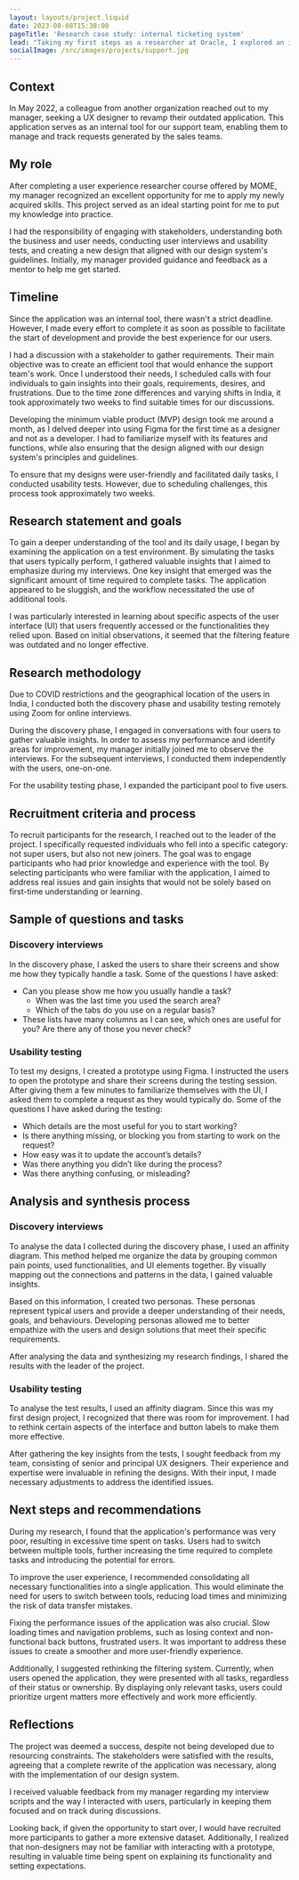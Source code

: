 ```yaml
---
layout: layouts/project.liquid
date: 2023-08-08T15:38:00
pageTitle: 'Research case study: internal ticketing system'
lead: "Taking my first steps as a researcher at Oracle, I explored an internal ticketing system."
socialImage: /src/images/projects/support.jpg
---
```


## Context
In May 2022, a colleague from another organization reached out to my manager, seeking a UX designer to revamp their outdated application. This application serves as an internal tool for our support team, enabling them to manage and track requests generated by the sales teams.

## My role
After completing a user experience researcher course offered by MOME, my manager recognized an excellent opportunity for me to apply my newly acquired skills. This project served as an ideal starting point for me to put my knowledge into practice.

I had the responsibility of engaging with stakeholders, understanding both the business and user needs, conducting user interviews and usability tests, and creating a new design that aligned with our design system's guidelines. Initially, my manager provided guidance and feedback as a mentor to help me get started.

## Timeline
Since the application was an internal tool, there wasn't a strict deadline. However, I made every effort to complete it as soon as possible to facilitate the start of development and provide the best experience for our users.

I had a discussion with a stakeholder to gather requirements. Their main objective was to create an efficient tool that would enhance the support team's work. Once I understood their needs, I scheduled calls with four individuals to gain insights into their goals, requirements, desires, and frustrations. Due to the time zone differences and varying shifts in India, it took approximately two weeks to find suitable times for our discussions.

Developing the minimum viable product (MVP) design took me around a month, as I delved deeper into using Figma for the first time as a designer and not as a developer. I had to familiarize myself with its features and functions, while also ensuring that the design aligned with our design system's principles and guidelines.

To ensure that my designs were user-friendly and facilitated daily tasks, I conducted usability tests. However, due to scheduling challenges, this process took approximately two weeks.

## Research statement and goals
To gain a deeper understanding of the tool and its daily usage, I began by examining the application on a test environment. By simulating the tasks that users typically perform, I gathered valuable insights that I aimed to emphasize during my interviews. One key insight that emerged was the significant amount of time required to complete tasks. The application appeared to be sluggish, and the workflow necessitated the use of additional tools.

I was particularly interested in learning about specific aspects of the user interface (UI) that users frequently accessed or the functionalities they relied upon. Based on initial observations, it seemed that the filtering feature was outdated and no longer effective.

## Research methodology
Due to COVID restrictions and the geographical location of the users in India, I conducted both the discovery phase and usability testing remotely using Zoom for online interviews.

During the discovery phase, I engaged in conversations with four users to gather valuable insights. In order to assess my performance and identify areas for improvement, my manager initially joined me to observe the interviews. For the subsequent interviews, I conducted them independently with the users, one-on-one.

For the usability testing phase, I expanded the participant pool to five users. 

## Recruitment criteria and process
To recruit participants for the research, I reached out to the leader of the project. I specifically requested individuals who fell into a specific category: not super users, but also not new joiners. The goal was to engage participants who had prior knowledge and experience with the tool. By selecting participants who were familiar with the application, I aimed to address real issues and gain insights that would not be solely based on first-time understanding or learning.

## Sample of questions and tasks

### Discovery interviews
In the discovery phase, I asked the users to share their screens and show me how they typically handle a task.
Some of the questions I have asked:
-	Can you please show me how you usually handle a task?
    - When was the last time you used the search area?
    - Which of the tabs do you use on a regular basis?
-	These lists have many columns as I can see, which ones are useful for you? Are there any of those you never check?

### Usability testing
To test my designs, I created a prototype using Figma. I instructed the users to open the prototype and share their screens during the testing session. After giving them a few minutes to familiarize themselves with the UI, I asked them to complete a request as they would typically do.
Some of the questions I have asked during the testing: 
-	Which details are the most useful for you to start working?
-	Is there anything missing, or blocking you from starting to work on the request?
-	How easy was it to update the account’s details?
-	Was there anything you didn’t like during the process? 
-	Was there anything confusing, or misleading? 

## Analysis and synthesis process

### Discovery interviews
To analyse the data I collected during the discovery phase, I used an affinity diagram. This method helped me organize the data by grouping common pain points, used functionalities, and UI elements together. By visually mapping out the connections and patterns in the data, I gained valuable insights.

Based on this information, I created two personas. These personas represent typical users and provide a deeper understanding of their needs, goals, and behaviours. Developing personas allowed me to better empathize with the users and design solutions that meet their specific requirements.

After analysing the data and synthesizing my research findings, I shared the results with the leader of the project. 

### Usability testing
To analyse the test results, I used an affinity diagram. Since this was my first design project, I recognized that there was room for improvement. I had to rethink certain aspects of the interface and button labels to make them more effective.

After gathering the key insights from the tests, I sought feedback from my team, consisting of senior and principal UX designers. Their experience and expertise were invaluable in refining the designs. With their input, I made necessary adjustments to address the identified issues.

## Next steps and recommendations
During my research, I found that the application's performance was very poor, resulting in excessive time spent on tasks. Users had to switch between multiple tools, further increasing the time required to complete tasks and introducing the potential for errors.

To improve the user experience, I recommended consolidating all necessary functionalities into a single application. This would eliminate the need for users to switch between tools, reducing load times and minimizing the risk of data transfer mistakes.

Fixing the performance issues of the application was also crucial. Slow loading times and navigation problems, such as losing context and non-functional back buttons, frustrated users. It was important to address these issues to create a smoother and more user-friendly experience.

Additionally, I suggested rethinking the filtering system. Currently, when users opened the application, they were presented with all tasks, regardless of their status or ownership. By displaying only relevant tasks, users could prioritize urgent matters more effectively and work more efficiently.

## Reflections
The project was deemed a success, despite not being developed due to resourcing constraints. The stakeholders were satisfied with the results, agreeing that a complete rewrite of the application was necessary, along with the implementation of our design system.

I received valuable feedback from my manager regarding my interview scripts and the way I interacted with users, particularly in keeping them focused and on track during discussions.

Looking back, if given the opportunity to start over, I would have recruited more participants to gather a more extensive dataset. Additionally, I realized that non-designers may not be familiar with interacting with a prototype, resulting in valuable time being spent on explaining its functionality and setting expectations. 
